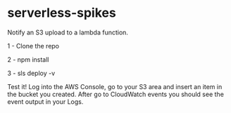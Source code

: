 # serverless-spikes

Notify an S3 upload to a lambda function.

1 - Clone the repo

2 - npm install

3 - sls deploy -v

Test it! Log into the AWS Console, go to your S3 area and insert an item in the bucket you created.
After go to CloudWatch events you should see the event output in your Logs.
